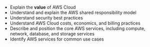 - Explain the **value** of AWS Cloud
- Understand and explain the AWS shared responsibility model
- Understand security best practices
- Understand AWS Cloud costs, economics, and billing practices
- Describe and position the core AWS services, including compute, network, database, and storage services
- Identify AWS services for common use cases